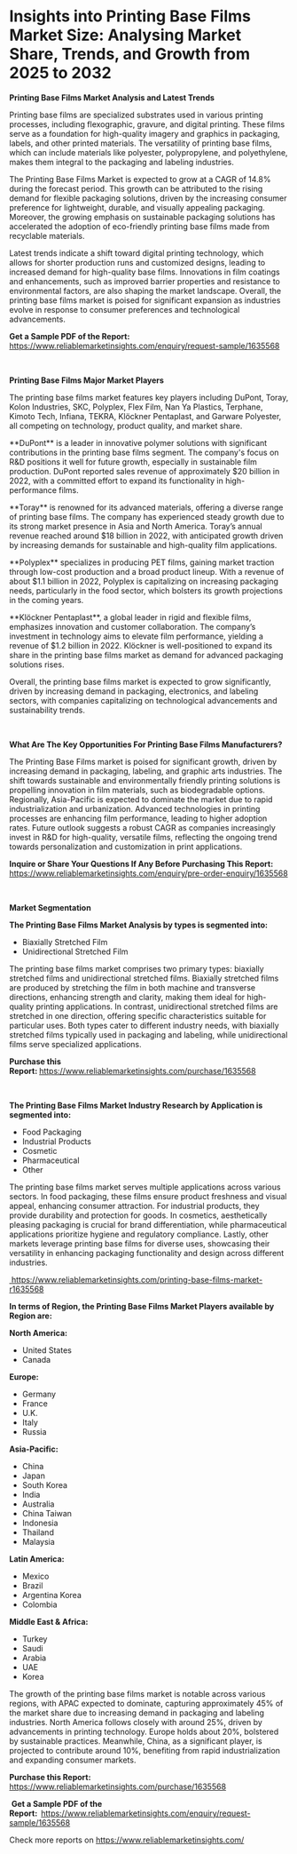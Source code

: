 <p><h1>Insights into Printing Base Films Market Size: Analysing Market Share, Trends, and Growth from 2025 to 2032</h1></p><p><strong>Printing Base Films Market Analysis and Latest Trends</strong></p>
<p><p>Printing base films are specialized substrates used in various printing processes, including flexographic, gravure, and digital printing. These films serve as a foundation for high-quality imagery and graphics in packaging, labels, and other printed materials. The versatility of printing base films, which can include materials like polyester, polypropylene, and polyethylene, makes them integral to the packaging and labeling industries.</p><p>The Printing Base Films Market is expected to grow at a CAGR of 14.8% during the forecast period. This growth can be attributed to the rising demand for flexible packaging solutions, driven by the increasing consumer preference for lightweight, durable, and visually appealing packaging. Moreover, the growing emphasis on sustainable packaging solutions has accelerated the adoption of eco-friendly printing base films made from recyclable materials.</p><p>Latest trends indicate a shift toward digital printing technology, which allows for shorter production runs and customized designs, leading to increased demand for high-quality base films. Innovations in film coatings and enhancements, such as improved barrier properties and resistance to environmental factors, are also shaping the market landscape. Overall, the printing base films market is poised for significant expansion as industries evolve in response to consumer preferences and technological advancements.</p></p>
<p><strong>Get a Sample PDF of the Report:&nbsp;</strong> <a href="https://www.reliablemarketinsights.com/enquiry/request-sample/1635568?utm_campaign=2530&utm_medium=2&utm_source=Github&utm_content=ia&utm_term=23032025&utm_id=printing-base-films">https://www.reliablemarketinsights.com/enquiry/request-sample/1635568</a></p>
<p>&nbsp;</p>
<p><strong>Printing Base Films Major Market Players</strong></p>
<p><p>The printing base films market features key players including DuPont, Toray, Kolon Industries, SKC, Polyplex, Flex Film, Nan Ya Plastics, Terphane, Kimoto Tech, Infiana, TEKRA, Klöckner Pentaplast, and Garware Polyester, all competing on technology, product quality, and market share.</p><p>**DuPont** is a leader in innovative polymer solutions with significant contributions in the printing base films segment. The company's focus on R&D positions it well for future growth, especially in sustainable film production. DuPont reported sales revenue of approximately $20 billion in 2022, with a committed effort to expand its functionality in high-performance films.</p><p>**Toray** is renowned for its advanced materials, offering a diverse range of printing base films. The company has experienced steady growth due to its strong market presence in Asia and North America. Toray’s annual revenue reached around $18 billion in 2022, with anticipated growth driven by increasing demands for sustainable and high-quality film applications.</p><p>**Polyplex** specializes in producing PET films, gaining market traction through low-cost production and a broad product lineup. With a revenue of about $1.1 billion in 2022, Polyplex is capitalizing on increasing packaging needs, particularly in the food sector, which bolsters its growth projections in the coming years.</p><p>**Klöckner Pentaplast**, a global leader in rigid and flexible films, emphasizes innovation and customer collaboration. The company’s investment in technology aims to elevate film performance, yielding a revenue of $1.2 billion in 2022. Klöckner is well-positioned to expand its share in the printing base films market as demand for advanced packaging solutions rises.</p><p>Overall, the printing base films market is expected to grow significantly, driven by increasing demand in packaging, electronics, and labeling sectors, with companies capitalizing on technological advancements and sustainability trends.</p></p>
<p>&nbsp;</p>
<p><strong>What Are The Key Opportunities For Printing Base Films Manufacturers?</strong></p>
<p><p>The Printing Base Films market is poised for significant growth, driven by increasing demand in packaging, labeling, and graphic arts industries. The shift towards sustainable and environmentally friendly printing solutions is propelling innovation in film materials, such as biodegradable options. Regionally, Asia-Pacific is expected to dominate the market due to rapid industrialization and urbanization. Advanced technologies in printing processes are enhancing film performance, leading to higher adoption rates. Future outlook suggests a robust CAGR as companies increasingly invest in R&D for high-quality, versatile films, reflecting the ongoing trend towards personalization and customization in print applications.</p></p>
<p><strong>Inquire or Share Your Questions If Any Before Purchasing This Report:</strong> <a href="https://www.reliablemarketinsights.com/enquiry/pre-order-enquiry/1635568?utm_campaign=2530&utm_medium=2&utm_source=Github&utm_content=ia&utm_term=23032025&utm_id=printing-base-films">https://www.reliablemarketinsights.com/enquiry/pre-order-enquiry/1635568</a></p>
<p>&nbsp;</p>
<p><strong>Market Segmentation</strong></p>
<p><strong>The Printing Base Films Market Analysis by types is segmented into:</strong></p>
<p><ul><li>Biaxially Stretched Film</li><li>Unidirectional Stretched Film</li></ul></p>
<p><p>The printing base films market comprises two primary types: biaxially stretched films and unidirectional stretched films. Biaxially stretched films are produced by stretching the film in both machine and transverse directions, enhancing strength and clarity, making them ideal for high-quality printing applications. In contrast, unidirectional stretched films are stretched in one direction, offering specific characteristics suitable for particular uses. Both types cater to different industry needs, with biaxially stretched films typically used in packaging and labeling, while unidirectional films serve specialized applications.</p></p>
<p><strong>Purchase this Report:&nbsp;</strong><a href="https://www.reliablemarketinsights.com/purchase/1635568?utm_campaign=2530&utm_medium=2&utm_source=Github&utm_content=ia&utm_term=23032025&utm_id=printing-base-films">https://www.reliablemarketinsights.com/purchase/1635568</a></p>
<p>&nbsp;</p>
<p><strong>The Printing Base Films Market Industry Research by Application is segmented into:</strong></p>
<p><ul><li>Food Packaging</li><li>Industrial Products</li><li>Cosmetic</li><li>Pharmaceutical</li><li>Other</li></ul></p>
<p><p>The printing base films market serves multiple applications across various sectors. In food packaging, these films ensure product freshness and visual appeal, enhancing consumer attraction. For industrial products, they provide durability and protection for goods. In cosmetics, aesthetically pleasing packaging is crucial for brand differentiation, while pharmaceutical applications prioritize hygiene and regulatory compliance. Lastly, other markets leverage printing base films for diverse uses, showcasing their versatility in enhancing packaging functionality and design across different industries.</p></p>
<p><a href="https://www.reliablemarketinsights.com/printing-base-films-market-r1635568?utm_campaign=2530&utm_medium=2&utm_source=Github&utm_content=ia&utm_term=23032025&utm_id=printing-base-films">&nbsp;https://www.reliablemarketinsights.com/printing-base-films-market-r1635568</a></p>
<p><strong>In terms of Region, the Printing Base Films Market Players available by Region are:</strong></p>
<p>
    <p> <strong> North America: </strong>
        <ul>
            <li>United States</li>
            <li>Canada</li>
        </ul>
        </p> 
    <p> <strong> Europe: </strong>
        <ul>
            <li>Germany</li>
            <li>France</li>
            <li>U.K.</li>
            <li>Italy</li>
            <li>Russia</li>
        </ul>
        </p> 
    <p> <strong> Asia-Pacific: </strong>
        <ul>
            <li>China</li>
            <li>Japan</li>
            <li>South Korea</li>
            <li>India</li>
            <li>Australia</li>
            <li>China Taiwan</li>
            <li>Indonesia</li>
            <li>Thailand</li>
            <li>Malaysia</li>
        </ul>
        </p> 
    <p> <strong> Latin America: </strong>
        <ul>
            <li>Mexico</li>
            <li>Brazil</li>
            <li>Argentina Korea</li>
            <li>Colombia</li>
        </ul>
        </p> 
    <p> <strong> Middle East & Africa: </strong>
        <ul>
            <li>Turkey</li>
            <li>Saudi</li>
            <li>Arabia</li>
            <li>UAE</li>
            <li>Korea</li>
        </ul>
    </p>
    </p>
<p><p>The growth of the printing base films market is notable across various regions, with APAC expected to dominate, capturing approximately 45% of the market share due to increasing demand in packaging and labeling industries. North America follows closely with around 25%, driven by advancements in printing technology. Europe holds about 20%, bolstered by sustainable practices. Meanwhile, China, as a significant player, is projected to contribute around 10%, benefiting from rapid industrialization and expanding consumer markets.</p></p>
<p><strong>Purchase this Report: </strong><a href="https://www.reliablemarketinsights.com/purchase/1635568?utm_campaign=2530&utm_medium=2&utm_source=Github&utm_content=ia&utm_term=23032025&utm_id=printing-base-films">https://www.reliablemarketinsights.com/purchase/1635568</a></p>
<p>&nbsp;<strong>Get a Sample PDF of the Report:&nbsp;&nbsp;</strong><a href="https://www.reliablemarketinsights.com/enquiry/request-sample/1635568?utm_campaign=2530&utm_medium=2&utm_source=Github&utm_content=ia&utm_term=23032025&utm_id=printing-base-films">https://www.reliablemarketinsights.com/enquiry/request-sample/1635568</a></p>
<p><strong></strong></p>
<p>Check more reports on <a href="https://www.reliablemarketinsights.com/?utm_campaign=2530&utm_medium=2&utm_source=Github&utm_content=ia&utm_term=23032025&utm_id=printing-base-films">https://www.reliablemarketinsights.com/</a></p>